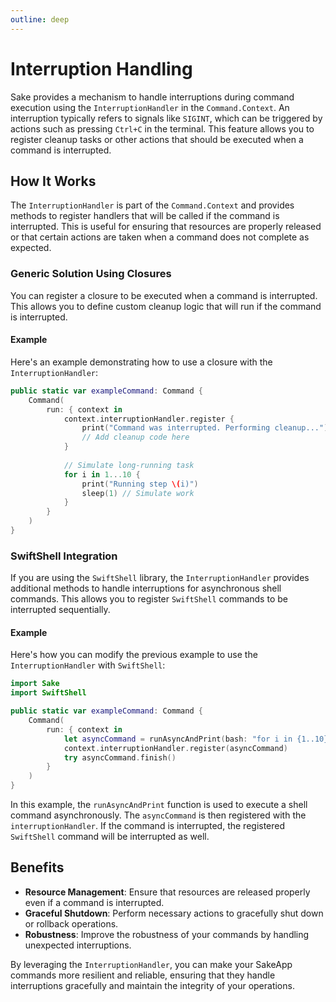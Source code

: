 ```yaml
---
outline: deep
---
```


# Interruption Handling

Sake provides a mechanism to handle interruptions during command execution using the `InterruptionHandler` in the `Command.Context`. An interruption typically refers to signals like `SIGINT`, which can be triggered by actions such as pressing `Ctrl+C` in the terminal. This feature allows you to register cleanup tasks or other actions that should be executed when a command is interrupted.

## How It Works

The `InterruptionHandler` is part of the `Command.Context` and provides methods to register handlers that will be called if the command is interrupted. This is useful for ensuring that resources are properly released or that certain actions are taken when a command does not complete as expected.

### Generic Solution Using Closures

You can register a closure to be executed when a command is interrupted. This allows you to define custom cleanup logic that will run if the command is interrupted.

#### Example

Here's an example demonstrating how to use a closure with the `InterruptionHandler`:

```swift
public static var exampleCommand: Command {
    Command(
        run: { context in
            context.interruptionHandler.register {
                print("Command was interrupted. Performing cleanup...")
                // Add cleanup code here
            }
            
            // Simulate long-running task
            for i in 1...10 {
                print("Running step \(i)")
                sleep(1) // Simulate work
            }
        }
    )
}
```

### SwiftShell Integration

If you are using the `SwiftShell` library, the `InterruptionHandler` provides additional methods to handle interruptions for asynchronous shell commands. This allows you to register `SwiftShell` commands to be interrupted sequentially.

#### Example

Here's how you can modify the previous example to use the `InterruptionHandler` with `SwiftShell`:

```swift
import Sake
import SwiftShell

public static var exampleCommand: Command {
    Command(
        run: { context in
            let asyncCommand = runAsyncAndPrint(bash: "for i in {1..10}; do echo Running step $i; sleep 1; done")
            context.interruptionHandler.register(asyncCommand)
            try asyncCommand.finish()
        }
    )
}
```

In this example, the `runAsyncAndPrint` function is used to execute a shell command asynchronously. The `asyncCommand` is then registered with the `interruptionHandler`. If the command is interrupted, the registered `SwiftShell` command will be interrupted as well.

## Benefits

- **Resource Management**: Ensure that resources are released properly even if a command is interrupted.
- **Graceful Shutdown**: Perform necessary actions to gracefully shut down or rollback operations.
- **Robustness**: Improve the robustness of your commands by handling unexpected interruptions.

By leveraging the `InterruptionHandler`, you can make your SakeApp commands more resilient and reliable, ensuring that they handle interruptions gracefully and maintain the integrity of your operations. 